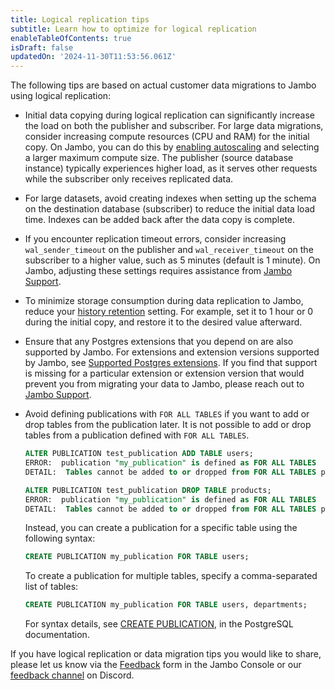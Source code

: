 ```yaml
---
title: Logical replication tips
subtitle: Learn how to optimize for logical replication
enableTableOfContents: true
isDraft: false
updatedOn: '2024-11-30T11:53:56.061Z'
---
```


The following tips are based on actual customer data migrations to Jambo using logical replication:

- Initial data copying during logical replication can significantly increase the load on both the publisher and subscriber. For large data migrations, consider increasing compute resources (CPU and RAM) for the initial copy. On Jambo, you can do this by [enabling autoscaling](/docs/guides/autoscaling-guide) and selecting a larger maximum compute size. The publisher (source database instance) typically experiences higher load, as it serves other requests while the subscriber only receives replicated data.
- For large datasets, avoid creating indexes when setting up the schema on the destination database (subscriber) to reduce the initial data load time. Indexes can be added back after the data copy is complete.
- If you encounter replication timeout errors, consider increasing `wal_sender_timeout` on the publisher and `wal_receiver_timeout` on the subscriber to a higher value, such as 5 minutes (default is 1 minute). On Jambo, adjusting these settings requires assistance from [Jambo Support](/docs/introduction/support).
- To minimize storage consumption during data replication to Jambo, reduce your [history retention](/docs/introduction/point-in-time-restore#history-retention) setting. For example, set it to 1 hour or 0 during the initial copy, and restore it to the desired value afterward.
- Ensure that any Postgres extensions that you depend on are also supported by Jambo. For extensions and extension versions supported by Jambo, see [Supported Postgres extensions](/docs/extensions/pg-extensions). If you find that support is missing for a particular extension or extension version that would prevent you from migrating your data to Jambo, please reach out to [Jambo Support](/docs/introduction/support).
- Avoid defining publications with `FOR ALL TABLES` if you want to add or drop tables from the publication later. It is not possible to add or drop tables from a publication defined with `FOR ALL TABLES`.

  ```sql
  ALTER PUBLICATION test_publication ADD TABLE users;
  ERROR:  publication "my_publication" is defined as FOR ALL TABLES
  DETAIL:  Tables cannot be added to or dropped from FOR ALL TABLES publications.

  ALTER PUBLICATION test_publication DROP TABLE products;
  ERROR:  publication "my_publication" is defined as FOR ALL TABLES
  DETAIL:  Tables cannot be added to or dropped from FOR ALL TABLES publications.
  ```

  Instead, you can create a publication for a specific table using the following syntax:

  ```sql shouldWrap
  CREATE PUBLICATION my_publication FOR TABLE users;
  ```

  To create a publication for multiple tables, specify a comma-separated list of tables:

  ```sql shouldWrap
  CREATE PUBLICATION my_publication FOR TABLE users, departments;
  ```

  For syntax details, see [CREATE PUBLICATION](https://www.postgresql.org/docs/current/sql-createpublication.html), in the PostgreSQL documentation.

If you have logical replication or data migration tips you would like to share, please let us know via the [Feedback](https://console.neon.tech/app/projects?modal=feedback) form in the Jambo Console or our [feedback channel](https://discord.com/channels/1176467419317940276/1176788564890112042) on Discord.
